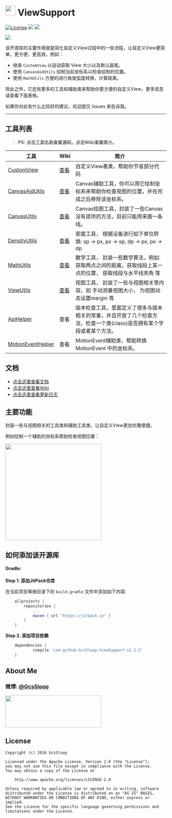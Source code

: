 # <img src="http://ww2.sinaimg.cn/large/005Xtdi2jw1f4v398j1v3j3074074t8w.jpg" width="32" /> ViewSupport

[![License](https://img.shields.io/badge/license-Apache%202-green.svg)](https://www.apache.org/licenses/LICENSE-2.0)
![](https://img.shields.io/badge/Support-7%2B-green.svg)
[![](https://jitpack.io/v/GcsSloop/ViewSupport.svg)](https://jitpack.io/#GcsSloop/ViewSupport)

![](https://raw.githubusercontent.com/GcsSloop/ViewSupport/res/img/ViewSupport.png)

该开源库的主要作用就是简化自定义View过程中的一些流程，让自定义View更简单，更方便，更高效，例如：

* 继承 `CustomView` 以自动获取 View 大小以及默认画笔。
* 使用 `CanvasAidUtils` 绘制当前坐标系以检查绘制的位置。
* 使用 `MathUtils` 方便的进行角度弧度转换，计算距离。

除此之外，它还有更多的工具和辅助类来帮助你更方便的自定义View，更多信息请查看下面表格。

如果你对此有什么比较好的建议，欢迎提交 Issues 来告诉我。

*****

## 工具列表

>
>**PS: 点击工具名称查看源码，点击Wiki查看简介。**

| 工具                                       | Wiki                                     | 简介                                       |
| ---------------------------------------- | ---------------------------------------- | ---------------------------------------- |
| [CustomView](https://github.com/GcsSloop/ViewSupport/blob/master/Library/src/main/java/com/gcssloop/view/CustomView.java) | [查看](https://github.com/GcsSloop/ViewSupport/wiki/CustomView) | 自定义View基类，帮助你节省部分代码                      |
| [CanvasAidUtils](https://github.com/GcsSloop/ViewSupport/blob/master/Library/src/main/java/com/gcssloop/view/utils/CanvasAidUtils.java) | [查看](https://github.com/GcsSloop/ViewSupport/wiki/CanvasAidUtils) | Canvas辅助工具，你可以用它绘制坐标系来帮助你检查视图的位置，并在完成之后移除该坐标系。 |
| [CanvasUtils](https://github.com/GcsSloop/ViewSupport/blob/master/Library/src/main/java/com/gcssloop/view/utils/CanvasUtils.java) | [查看](https://github.com/GcsSloop/ViewSupport/wiki/CanvasUtils) | Canvas绘图工具，封装了一些Canvas没有提供的方法，目前只能用来画一条线。 |
| [DensityUtils](https://github.com/GcsSloop/ViewSupport/blob/master/Library/src/main/java/com/gcssloop/view/utils/DensityUtils.java) | [查看](https://github.com/GcsSloop/ViewSupport/wiki/DensityUtils) | 密度工具， 根据设备进行如下单位转换: sp -> px, px -> sp, dp -> px, px -> dp |
| [MathUtils](https://github.com/GcsSloop/ViewSupport/blob/master/Library/src/main/java/com/gcssloop/view/utils/MathUtils.java) | [查看](https://github.com/GcsSloop/ViewSupport/wiki/MathUtils) | 数学工具， 封装一些数学算法，例如: 获取两点之间的距离，获取线段上某一点的位置， 获取线段与水平线夹角 等 |
| [ViewUtils](https://github.com/GcsSloop/ViewSupport/blob/master/Library/src/main/java/com/gcssloop/view/utils/ViewUtils.java) | [查看](https://github.com/GcsSloop/ViewSupport/wiki/ViewUtils) | 视图工具， 封装了一些与视图相关等内容，如 手动测量视图大小， 为视图动态设置margin 等 |
| [ApiHelper](https://github.com/GcsSloop/ViewSupport/blob/master/Library/src/main/java/com/gcssloop/view/helper/ApiHelper.java) | 查看                                       | 版本检查工具，里面定义了很多与版本相关的常量，并且开放了几个检查方法，检查一个类(class)是否拥有某个字段或者某个方法。 |
| [MotionEventHelper](https://github.com/GcsSloop/ViewSupport/blob/master/Library/src/main/java/com/gcssloop/view/helper/MotionEventHelper.java) | 查看                                       | MotionEvent辅助类，帮助转换 MotionEvent 中的坐标系。   |

## 文档

* [点击这里查看文档](https://jitpack.io/com/github/GcsSloop/ViewSupport/v1.2.2/javadoc/)
* [点击这里查看Wiki](https://github.com/GcsSloop/ViewSupport/wiki)
* [点击这里查看更新日志](https://github.com/GcsSloop/ViewSupport/releases)

## 主要功能

封装一些与视图相关的工具类和辅助工具类，让自定义View更加优雅便捷。

例如绘制一个辅助的坐标系帮助检查视图位置：

<img src="http://ww4.sinaimg.cn/large/005Xtdi2jw1f4i5aypzo9j30dw0nhmxt.jpg" width=300 />

## 如何添加该开源库

#### Gradle:

**Step 1. 添加JitPack仓库**

在当前项目等根目录下的 `build.gradle` 文件中添加如下内容:

``` gradle
	allprojects {
		repositories {
			...
			maven { url "https://jitpack.io" }
		}
	}
```

**Step 2. 添加项目依赖**

``` gradle
	dependencies {
	        compile 'com.github.GcsSloop:ViewSupport:v1.2.2'
	}
```

## About Me

### 微博: [@GcsSloop](http://weibo.com/GcsSloop)

<a href="https://github.com/GcsSloop/README/blob/master/README.md" target="_blank"> <img src="http://ww4.sinaimg.cn/large/005Xtdi2gw1f1qn89ihu3j315o0dwwjc.jpg" width=300 height=100 /> </a>

## License

```
Copyright (c) 2016 GcsSloop

Licensed under the Apache License, Version 2.0 (the "License");
you may not use this file except in compliance with the License.
You may obtain a copy of the License at

    http://www.apache.org/licenses/LICENSE-2.0

Unless required by applicable law or agreed to in writing, software
distributed under the License is distributed on an "AS IS" BASIS,
WITHOUT WARRANTIES OR CONDITIONS OF ANY KIND, either express or implied.
See the License for the specific language governing permissions and
limitations under the License.
```
